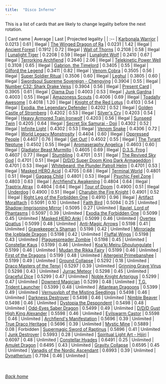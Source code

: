 ```yaml
---
title:  "Disco Inferno"
---
```


This is a list of cards that are likely to change legality before the next rotation.

| Card name | Average | Last | Projected legality |
| :-- |
[Karbonala Warrior](https://db.ygoprodeck.com/card/?search=Karbonala%20Warrior) | 0.0213 | 0.61 | Illegal |
[The Winged Dragon of Ra](https://db.ygoprodeck.com/card/?search=The%20Winged%20Dragon%20of%20Ra) | 0.0231 | 1.42 | Illegal |
[Ancient Forest](https://db.ygoprodeck.com/card/?search=Ancient%20Forest) | 0.1912 | 0.72 | Illegal |
[Wall of Thorns](https://db.ygoprodeck.com/card/?search=Wall%20of%20Thorns) | 0.2108 | 0.58 | Illegal |
[Lunalight Tiger](https://db.ygoprodeck.com/card/?search=Lunalight%20Tiger) | 0.2208 | 0.59 | Illegal |
[Lunalight Wolf](https://db.ygoprodeck.com/card/?search=Lunalight%20Wolf) | 0.2410 | 0.67 | Illegal |
[Terrorking Archfiend](https://db.ygoprodeck.com/card/?search=Terrorking%20Archfiend) | 0.2640 | 2.06 | Illegal |
[Telekinetic Power Well](https://db.ygoprodeck.com/card/?search=Telekinetic%20Power%20Well) | 0.3108 | 0.65 | Illegal |
[Gabrion, the Timelord](https://db.ygoprodeck.com/card/?search=Gabrion,%20the%20Timelord) | 0.3405 | 0.55 | Illegal |
[Gilford the Legend](https://db.ygoprodeck.com/card/?search=Gilford%20the%20Legend) | 0.3411 | 0.82 | Illegal |
[Venom Cobra](https://db.ygoprodeck.com/card/?search=Venom%20Cobra) | 0.3505 | 0.56 | Illegal |
[Super Soldier Ritual](https://db.ygoprodeck.com/card/?search=Super%20Soldier%20Ritual) | 0.3506 | 0.60 | Illegal |
[Leghul](https://db.ygoprodeck.com/card/?search=Leghul) | 0.3805 | 0.60 | Illegal |
[Swordsoul Supreme Sovereign - Chengying](https://db.ygoprodeck.com/card/?search=Swordsoul%20Supreme%20Sovereign%20-%20Chengying) | 0.3904 | 0.55 | Illegal |
[Number C32: Shark Drake Veiss](https://db.ygoprodeck.com/card/?search=Number%20C32:%20Shark%20Drake%20Veiss) | 0.3904 | 0.56 | Illegal |
[Present Card](https://db.ygoprodeck.com/card/?search=Present%20Card) | 0.3905 | 0.61 | Illegal |
[Ojama Duo](https://db.ygoprodeck.com/card/?search=Ojama%20Duo) | 0.4003 | 0.53 | Illegal |
[Junk Gardna](https://db.ygoprodeck.com/card/?search=Junk%20Gardna) | 0.4003 | 0.55 | Illegal |
[Amazoness Scouts](https://db.ygoprodeck.com/card/?search=Amazoness%20Scouts) | 0.4006 | 0.69 | Illegal |
[Toadally Awesome](https://db.ygoprodeck.com/card/?search=Toadally%20Awesome) | 0.4018 | 1.20 | Illegal |
[Knight of the Red Lotus](https://db.ygoprodeck.com/card/?search=Knight%20of%20the%20Red%20Lotus) | 0.4103 | 0.54 | Illegal |
[Exodia, the Legendary Defender](https://db.ygoprodeck.com/card/?search=Exodia,%20the%20Legendary%20Defender) | 0.4202 | 0.52 | Illegal |
[Golden Castle of Stromberg](https://db.ygoprodeck.com/card/?search=Golden%20Castle%20of%20Stromberg) | 0.4202 | 0.53 | Illegal |
[Silver's Cry](https://db.ygoprodeck.com/card/?search=Silver's%20Cry) | 0.4203 | 0.54 | Illegal |
[Heavy Armored Train Ironwolf](https://db.ygoprodeck.com/card/?search=Heavy%20Armored%20Train%20Ironwolf) | 0.4203 | 0.56 | Illegal |
[Sunseed Twin](https://db.ygoprodeck.com/card/?search=Sunseed%20Twin) | 0.4205 | 0.64 | Illegal |
[Secret Six Samurai - Doji](https://db.ygoprodeck.com/card/?search=Secret%20Six%20Samurai%20-%20Doji) | 0.4302 | 0.52 | Illegal |
[Infinite Light](https://db.ygoprodeck.com/card/?search=Infinite%20Light) | 0.4302 | 0.53 | Illegal |
[Venom Snake](https://db.ygoprodeck.com/card/?search=Venom%20Snake) | 0.4306 | 0.72 | Illegal |
[World Legacy Monstrosity](https://db.ygoprodeck.com/card/?search=World%20Legacy%20Monstrosity) | 0.4404 | 0.60 | Illegal |
[Oppressed People](https://db.ygoprodeck.com/card/?search=Oppressed%20People) | 0.4407 | 0.76 | Illegal |
[Get Out!](https://db.ygoprodeck.com/card/?search=Get%20Out!) | 0.4502 | 0.55 | Illegal |
[The Tyrant Neptune](https://db.ygoprodeck.com/card/?search=The%20Tyrant%20Neptune) | 0.4502 | 0.55 | Illegal |
[Aromaseraphy Angelica](https://db.ygoprodeck.com/card/?search=Aromaseraphy%20Angelica) | 0.4603 | 0.60 | Illegal |
[Gladiator Beast Murmillo](https://db.ygoprodeck.com/card/?search=Gladiator%20Beast%20Murmillo) | 0.4605 | 0.69 | Illegal |
[D.3.S. Frog](https://db.ygoprodeck.com/card/?search=D.3.S.%20Frog) | 0.4607 | 0.77 | Illegal |
[Stumbling](https://db.ygoprodeck.com/card/?search=Stumbling) | 0.4701 | 0.51 | Illegal |
[The Revived Sky God](https://db.ygoprodeck.com/card/?search=The%20Revived%20Sky%20God) | 0.4701 | 0.51 | Illegal |
[D/D/D Super Doom King Dark Armageddon](https://db.ygoprodeck.com/card/?search=D/D/D%20Super%20Doom%20King%20Dark%20Armageddon) | 0.4701 | 0.53 | Illegal |
[Whitebeard, the Plunder Patroll Helm](https://db.ygoprodeck.com/card/?search=Whitebeard,%20the%20Plunder%20Patroll%20Helm) | 0.4701 | 0.53 | Illegal |
[Masked HERO Acid](https://db.ygoprodeck.com/card/?search=Masked%20HERO%20Acid) | 0.4705 | 0.68 | Illegal |
[Terminal World](https://db.ygoprodeck.com/card/?search=Terminal%20World) | 0.4801 | 0.51 | Illegal |
[Gagaga Child](https://db.ygoprodeck.com/card/?search=Gagaga%20Child) | 0.4801 | 0.53 | Illegal |
[Psychic Feel Zone](https://db.ygoprodeck.com/card/?search=Psychic%20Feel%20Zone) | 0.4803 | 0.63 | Illegal |
[Archfiend's Awakening](https://db.ygoprodeck.com/card/?search=Archfiend's%20Awakening) | 0.4804 | 0.64 | Illegal |
[Traptrix Atrax](https://db.ygoprodeck.com/card/?search=Traptrix%20Atrax) | 0.4804 | 0.64 | Illegal |
[Tour of Doom](https://db.ygoprodeck.com/card/?search=Tour%20of%20Doom) | 0.4900 | 0.51 | Illegal |
[Underdog](https://db.ygoprodeck.com/card/?search=Underdog) | 0.4900 | 0.51 | Illegal |
[Charubin the Fire Knight](https://db.ygoprodeck.com/card/?search=Charubin%20the%20Fire%20Knight) | 0.4901 | 0.52 | Illegal |
[Right Leg of the Forbidden One](https://db.ygoprodeck.com/card/?search=Right%20Leg%20of%20the%20Forbidden%20One) | 0.4910 | 0.96 | Illegal |
[Artifact Moralltach](https://db.ygoprodeck.com/card/?search=Artifact%20Moralltach) | 0.5091 | 0.10 | Unlimited |
[Faith Bird](https://db.ygoprodeck.com/card/?search=Faith%20Bird) | 0.5094 | 0.25 | Unlimited |
[Shadow-Imprisoning Mirror](https://db.ygoprodeck.com/card/?search=Shadow-Imprisoning%20Mirror) | 0.5095 | 0.27 | Unlimited |
[Raviel, Lord of Phantasms](https://db.ygoprodeck.com/card/?search=Raviel,%20Lord%20of%20Phantasms) | 0.5097 | 0.39 | Unlimited |
[Exodia the Forbidden One](https://db.ygoprodeck.com/card/?search=Exodia%20the%20Forbidden%20One) | 0.5099 | 0.45 | Unlimited |
[Masked HERO Anki](https://db.ygoprodeck.com/card/?search=Masked%20HERO%20Anki) | 0.5099 | 0.46 | Unlimited |
[Overtex Qoatlus](https://db.ygoprodeck.com/card/?search=Overtex%20Qoatlus) | 0.5099 | 0.48 | Unlimited |
[Anti-Magic Arrows](https://db.ygoprodeck.com/card/?search=Anti-Magic%20Arrows) | 0.5198 | 0.41 | Unlimited |
[Gravekeeper's Shaman](https://db.ygoprodeck.com/card/?search=Gravekeeper's%20Shaman) | 0.5198 | 0.42 | Unlimited |
[Mirrorjade the Iceblade Dragon](https://db.ygoprodeck.com/card/?search=Mirrorjade%20the%20Iceblade%20Dragon) | 0.5198 | 0.42 | Unlimited |
[Fluffal Wings](https://db.ygoprodeck.com/card/?search=Fluffal%20Wings) | 0.5198 | 0.43 | Unlimited |
[Plaguespreader Zombie](https://db.ygoprodeck.com/card/?search=Plaguespreader%20Zombie) | 0.5198 | 0.45 | Unlimited |
[Constellar Kaus](https://db.ygoprodeck.com/card/?search=Constellar%20Kaus) | 0.5199 | 0.46 | Unlimited |
[Koa'ki Meiru Ghoulungulate](https://db.ygoprodeck.com/card/?search=Koa'ki%20Meiru%20Ghoulungulate) | 0.5199 | 0.46 | Unlimited |
[Mudan the Rikka Fairy](https://db.ygoprodeck.com/card/?search=Mudan%20the%20Rikka%20Fairy) | 0.5199 | 0.46 | Unlimited |
[First of the Dragons](https://db.ygoprodeck.com/card/?search=First%20of%20the%20Dragons) | 0.5199 | 0.48 | Unlimited |
[Altergeist Primebanshee](https://db.ygoprodeck.com/card/?search=Altergeist%20Primebanshee) | 0.5199 | 0.49 | Unlimited |
[Ground Collapse](https://db.ygoprodeck.com/card/?search=Ground%20Collapse) | 0.5292 | 0.18 | Unlimited |
[Draco Masters of the Tenyi](https://db.ygoprodeck.com/card/?search=Draco%20Masters%20of%20the%20Tenyi) | 0.5297 | 0.39 | Unlimited |
[Grinning Grave Virus](https://db.ygoprodeck.com/card/?search=Grinning%20Grave%20Virus) | 0.5298 | 0.43 | Unlimited |
[Jurrac Meteor](https://db.ygoprodeck.com/card/?search=Jurrac%20Meteor) | 0.5298 | 0.45 | Unlimited |
[Graceful Dice](https://db.ygoprodeck.com/card/?search=Graceful%20Dice) | 0.5299 | 0.47 | Unlimited |
[Noble Knight Artorigus](https://db.ygoprodeck.com/card/?search=Noble%20Knight%20Artorigus) | 0.5299 | 0.47 | Unlimited |
[Downerd Magician](https://db.ygoprodeck.com/card/?search=Downerd%20Magician) | 0.5299 | 0.48 | Unlimited |
[T.G. Trident Launcher](https://db.ygoprodeck.com/card/?search=T.G.%20Trident%20Launcher) | 0.5399 | 0.48 | Unlimited |
[Atlantean Dragoons](https://db.ygoprodeck.com/card/?search=Atlantean%20Dragoons) | 0.5399 | 0.49 | Unlimited |
[Vernusylph of the Misting Seedlings](https://db.ygoprodeck.com/card/?search=Vernusylph%20of%20the%20Misting%20Seedlings) | 0.5498 | 0.46 | Unlimited |
[Darkness Destroyer](https://db.ygoprodeck.com/card/?search=Darkness%20Destroyer) | 0.5498 | 0.46 | Unlimited |
[Nimble Beaver](https://db.ygoprodeck.com/card/?search=Nimble%20Beaver) | 0.5498 | 0.46 | Unlimited |
[Dystopia the Despondent](https://db.ygoprodeck.com/card/?search=Dystopia%20the%20Despondent) | 0.5498 | 0.48 | Unlimited |
[Odd-Eyes Saber Dragon](https://db.ygoprodeck.com/card/?search=Odd-Eyes%20Saber%20Dragon) | 0.5499 | 0.49 | Unlimited |
[D/D/D Gust High King Alexander](https://db.ygoprodeck.com/card/?search=D/D/D%20Gust%20High%20King%20Alexander) | 0.5598 | 0.46 | Unlimited |
[Evilswarm Castor](https://db.ygoprodeck.com/card/?search=Evilswarm%20Castor) | 0.5598 | 0.46 | Unlimited |
[Archfiend's Manifestation](https://db.ygoprodeck.com/card/?search=Archfiend's%20Manifestation) | 0.5696 | 0.39 | Unlimited |
[True Draco Heritage](https://db.ygoprodeck.com/card/?search=True%20Draco%20Heritage) | 0.5696 | 0.39 | Unlimited |
[Mystic Mine](https://db.ygoprodeck.com/card/?search=Mystic%20Mine) | 0.5889 | 0.08 | Forbidden |
[Supermagic Sword of Raptinus](https://db.ygoprodeck.com/card/?search=Supermagic%20Sword%20of%20Raptinus) | 0.5896 | 0.41 | Unlimited |
[Junk Destroyer](https://db.ygoprodeck.com/card/?search=Junk%20Destroyer) | 0.5993 | 0.28 | Unlimited |
[Spiritual Light Art - Hijiri](https://db.ygoprodeck.com/card/?search=Spiritual%20Light%20Art%20-%20Hijiri) | 0.6097 | 0.48 | Unlimited |
[Constellar Hyades](https://db.ygoprodeck.com/card/?search=Constellar%20Hyades) | 0.6491 | 0.25 | Unlimited |
[Amulet Dragon](https://db.ygoprodeck.com/card/?search=Amulet%20Dragon) | 0.6495 | 0.43 | Unlimited |
[Gravity Collapse](https://db.ygoprodeck.com/card/?search=Gravity%20Collapse) | 0.6595 | 0.45 | Unlimited |
[Vanadis of the Nordic Ascendant](https://db.ygoprodeck.com/card/?search=Vanadis%20of%20the%20Nordic%20Ascendant) | 0.6993 | 0.39 | Unlimited |
[Dynatherium](https://db.ygoprodeck.com/card/?search=Dynatherium) | 0.7194 | 0.46 | Unlimited |

<br>

###### [Back home](index)